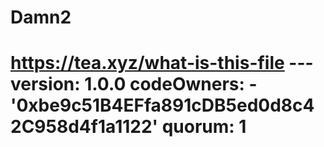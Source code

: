 # Damn2
# https://tea.xyz/what-is-this-file --- version: 1.0.0 codeOwners:   - '0xbe9c51B4EFfa891cDB5ed0d8c42C958d4f1a1122' quorum: 1
